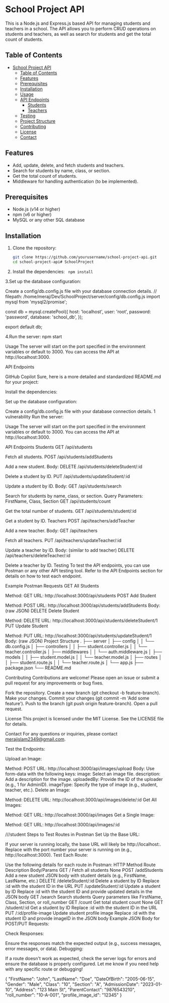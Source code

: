 # School Project API

This is a Node.js and Express.js based API for managing students and teachers in a school. The API allows you to perform CRUD operations on students and teachers, as well as search for students and get the total count of students.

## Table of Contents

- [School Project API](#school-project-api)
  - [Table of Contents](#table-of-contents)
  - [Features](#features)
  - [Prerequisites](#prerequisites)
  - [Installation](#installation)
  - [Usage](#usage)
  - [API Endpoints](#api-endpoints)
    - [Students](#students)
    - [Teachers](#teachers)
  - [Testing](#testing)
  - [Project Structure](#project-structure)
  - [Contributing](#contributing)
  - [License](#license)
  - [Contact](#contact)

## Features

- Add, update, delete, and fetch students and teachers.
- Search for students by name, class, or section.
- Get the total count of students.
- Middleware for handling authentication (to be implemented).

## Prerequisites

- Node.js (v14 or higher)
- npm (v6 or higher)
- MySQL or any other SQL database

## Installation

1. Clone the repository:
   ```bash
   git clone https://github.com/yourusername/school-project-api.git
   cd school-project-api# SchoolProject
   ```
2. Install the dependencies:
   `
npm install`

3.Set up the database configuration:

Create a config/db.config.js file with your database connection details.
// filepath: /home/meraj/Dev/SchoolProject/server/config/db.config.js
import mysql from 'mysql2/promise';

const db = mysql.createPool({
host: 'localhost',
user: 'root',
password: 'password',
database: 'school_db',
});

export default db;

4.Run the server:
npm start

Usage
The server will start on the port specified in the environment variables or default to 3000. You can access the API at http://localhost:3000.

API Endpoints

GitHub Copilot
Sure, here is a more detailed and standardized README.md for your project:

Install the dependencies:

Set up the database configuration:

Create a config/db.config.js file with your database connection details.
1 vulnerability
Run the server:

Usage
The server will start on the port specified in the environment variables or default to 3000. You can access the API at http://localhost:3000.

API Endpoints
Students
GET /api/students

Fetch all students.
POST /api/students/addStudents

Add a new student.
Body:
DELETE /api/students/deleteStudent/:id

Delete a student by ID.
PUT /api/students/updateStudent/:id

Update a student by ID.
Body:
GET /api/students/search

Search for students by name, class, or section.
Query Parameters: FirstName, Class, Section
GET /api/students/count

Get the total number of students.
GET /api/students/student/:id

Get a student by ID.
Teachers
POST /api/teachers/addTeacher

Add a new teacher.
Body:
GET /api/teachers

Fetch all teachers.
PUT /api/teachers/updateTeacher/:id

Update a teacher by ID.
Body: (similar to add teacher)
DELETE /api/teachers/deleteTeacher/:id

Delete a teacher by ID.
Testing
To test the API endpoints, you can use Postman or any other API testing tool. Refer to the API Endpoints section for details on how to test each endpoint.

Example Postman Requests
GET All Students

Method: GET
URL: http://localhost:3000/api/students
POST Add Student

Method: POST
URL: http://localhost:3000/api/students/addStudents
Body: (raw JSON)
DELETE Delete Student

Method: DELETE
URL: http://localhost:3000/api/students/deleteStudent/1
PUT Update Student

Method: PUT
URL: http://localhost:3000/api/students/updateStudent/1
Body: (raw JSON)
Project Structure
.
├── server
│ ├── config
│ │ └── db.config.js
│ ├── controllers
│ │ ├── student.controller.js
│ │ └── teacher.controller.js
│ ├── middlewares
│ │ └── auth.middleware.js
│ ├── models
│ │ ├── student.model.js
│ │ └── teacher.model.js
│ ├── routes
│ │ ├── student.route.js
│ │ └── teacher.route.js
│ └── app.js
├── package.json
└── README.md

Contributing
Contributions are welcome! Please open an issue or submit a pull request for any improvements or bug fixes.

Fork the repository.
Create a new branch (git checkout -b feature-branch).
Make your changes.
Commit your changes (git commit -m 'Add some feature').
Push to the branch (git push origin feature-branch).
Open a pull request.

License
This project is licensed under the MIT License. See the LICENSE file for details.

Contact
For any questions or inquiries, please contact merajislam2349@gmail.com.



Test the Endpoints:

Upload an Image:

Method: POST
URL: http://localhost:3000/api/images/upload
Body: Use form-data with the following keys:
image: Select an image file.
description: Add a description for the image.
uploadedBy: Provide the ID of the uploader (e.g., 1 for AdminID).
imageType: Specify the type of image (e.g., student, teacher, etc.).
Delete an Image:

Method: DELETE
URL: http://localhost:3000/api/images/delete/:id
Get All Images:

Method: GET
URL: http://localhost:3000/api/images
Get a Single Image:

Method: GET
URL: http://localhost:3000/api/images/:id


///student 
Steps to Test Routes in Postman
Set Up the Base URL:

If your server is running locally, the base URL will likely be http://localhost:<port>. Replace <port> with the port number your server is running on (e.g., http://localhost:3000).
Test Each Route:

Use the following details for each route in Postman:
HTTP Method	Route	Description	Body/Params
GET	/	Fetch all students	None
POST	/addStudents	Add a new student	JSON body with student details (e.g., FirstName, LastName, etc.)
DELETE	/deleteStudent/:id	Delete a student by ID	Replace :id with the student ID in the URL
PUT	/updateStudent/:id	Update a student by ID	Replace :id with the student ID and provide updated details in the JSON body
GET	/search	Search students	Query parameters like FirstName, Class, Section, or roll_number
GET	/count	Get total student count	None
GET	/student/:id	Get a student by ID	Replace :id with the student ID in the URL
PUT	/:id/profile-image	Update student profile image	Replace :id with the student ID and provide imageID in the JSON body
Example JSON Body for POST/PUT Requests:

Check Responses:

Ensure the responses match the expected output (e.g., success messages, error messages, or data).
Debugging:

If a route doesn't work as expected, check the server logs for errors and ensure the database is properly configured.
Let me know if you need help with any specific route or debugging!

{
  "FirstName": "John",
  "LastName": "Doe",
  "DateOfBirth": "2005-06-15",
  "Gender": "Male",
  "Class": "10",
  "Section": "A",
  "AdmissionDate": "2023-01-10",
  "Address": "123 Main St",
  "ParentContact": "9876543210",
  "roll_number": "10-A-001",
  "profile_image_id": "12345"
}

